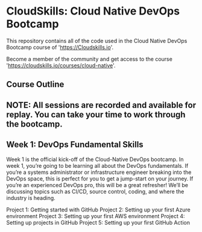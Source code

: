 # CloudSkills: Cloud Native DevOps Bootcamp

This repository contains all of the code used in the Cloud Native DevOps Bootcamp course of 'https://Cloudskills.io'. 

Become a member of the community and get access to the course 'https://cloudskills.io/courses/cloud-native'.

## Course Outline
NOTE: All sessions are recorded and available for replay. You can take your time to work through the bootcamp.
--------------------------------------------------------------------------------------------------------------

## Week 1: DevOps Fundamental Skills

Week 1 is the official kick-off of the Cloud-Native DevOps bootcamp. In week 1, you’re going to be learning all about the DevOps fundamentals. If you’re a systems administrator or infrastructure engineer breaking into the DevOps space, this is perfect for you to get a jump-start on your journey. If you’re an experienced DevOps pro, this will be a great refresher! We’ll be discussing topics such as CI/CD, source control, coding, and where the industry is heading.

Project 1: Getting started with GitHub
Project 2: Setting up your first Azure environment
Project 3: Setting up your first AWS environment
Project 4: Setting up projects in GitHub
Project 5: Setting up your first GitHub Action
